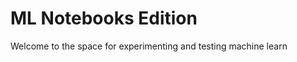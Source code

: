 ML Notebooks Edition
==========================

Welcome to the space for experimenting and testing machine learn
